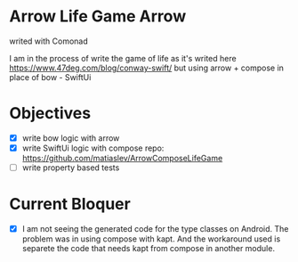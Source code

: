 # Arrow Life Game Arrow
writed with Comonad

I am in the process of write the game of life as it's writed here https://www.47deg.com/blog/conway-swift/
but using arrow + compose in place of bow - SwiftUi

# Objectives

- [X] write bow logic with arrow
- [X] write SwiftUi logic with compose
      repo: https://github.com/matiaslev/ArrowComposeLifeGame
- [ ] write property based tests

# Current Bloquer
- [X] I am not seeing the generated code for the type classes on Android.
      The problem was in using compose with kapt. And the workaround used is separete the code that needs kapt from compose in another module.

